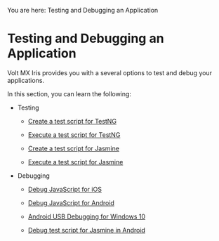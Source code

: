                          

You are here: Testing and Debugging an Application

Testing and Debugging an Application
====================================

Volt MX  Iris provides you with a several options to test and debug your applications.

In this section, you can learn the following:

*   Testing
    *   [Create a test script for TestNG](Using_Test_Scripts.md#create-a-new-testng-test-script)
    *   [Execute a test script for TestNG](Using_Test_Scripts.md#execute-your-test-script-in-testng)
    *   [Create a test script for Jasmine](UsingTestScriptsJasmine.md#create-a-new-jasmine-test-script)
        
    *   [Execute a test script for Jasmine](UsingTestScriptsJasmine.md#execute-your-test-script-in-jasmine)
        
*   Debugging
    *   [Debug JavaScript for iOS](Inline_Debugger.md#debug-javascript-for-ios-in)
        
    *   [Debug JavaScript for Android](Inline_Debugger.md#debug-javascript-for-android-in)
    *   [Android USB Debugging for Windows 10](AndroidUSBDebugging_Windows10.md)
    *   [Debug test script for Jasmine in Android](UsingTestScriptsJasmine.md#debug-test-script-for-jasmine-in-android)
